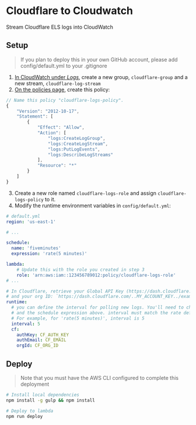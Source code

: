 # Cloudflare to Cloudwatch
Stream Cloudflare ELS logs into CloudWatch

## Setup
> If you plan to deploy this in your own GitHub account, please add config/default.yml to your .gitignore
1. [In CloudWatch under *Logs*](https://console.aws.amazon.com/cloudwatch/home#logs:), create a new group, `cloudflare-group` and a new stream, `cloudflare-log-stream`
2. [On the policies page](https://console.aws.amazon.com/iam/home#/policies$new?step=edit), create this policy:
```js
// Name this policy "cloudflare-logs-policy".
{
    "Version": "2012-10-17",
    "Statement": [
        {
            "Effect": "Allow",
            "Action": [
                "logs:CreateLogGroup",
                "logs:CreateLogStream",
                "logs:PutLogEvents",
                "logs:DescribeLogStreams"
            ],
            "Resource": "*"
        }
    ]
}
```
3. Create a new role named `cloudflare-logs-role` and assign `cloudflare-logs-policy` to it.
4. Modify the runtime environment variables in `config/default.yml`:
```yaml
# default.yml
region: 'us-east-1'

# ...

schedule:
  name: 'fiveminutes'
  expression: 'rate(5 minutes)'

lambda:
    # Update this with the role you created in step 3
    role: 'arn:aws:iam::123456789012:policy/cloudflare-logs-role'
# ...

# In Cloudflare, retrieve your Global API Key (https://dash.cloudflare.com/profile)
# and your org ID: `https://dash.cloudflare.com/..MY_ACCOUNT_KEY../example.com
runtime:
  # you can define the interval for polling new logs. You'll need to change the interval below 
  # and the schedule expression above. interval must match the rate defined in schedule.expression.
  # For example, for 'rate(5 minutes)', interval is 5
  interval: 5
  cf:
    authKey: CF_AUTH_KEY
    authEmail: CF_EMAIL
    orgId: CF_ORG_ID
```

## Deploy
> Note that you must have the AWS CLI configured to complete this deployment
```sh
# Install local dependencies
npm install -g gulp && npm install
```

```sh
# Deploy to lambda
npm run deploy
```
